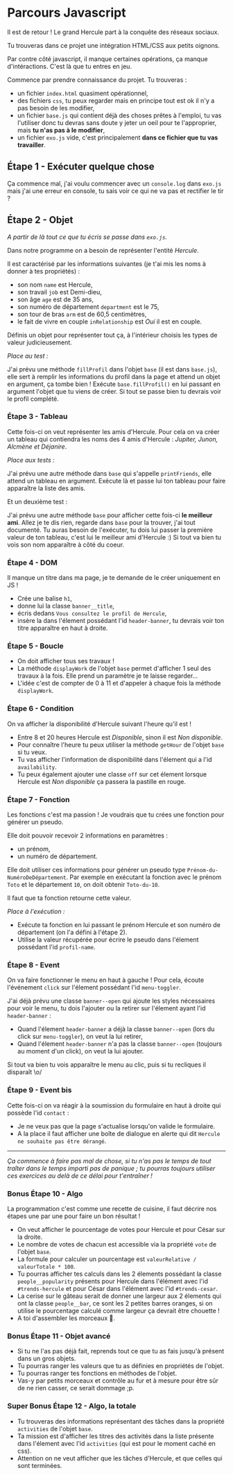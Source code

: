 # Parcours Javascript

Il est de retour ! Le grand Hercule part à la conquête des réseaux sociaux.

Tu trouveras dans ce projet une intégration HTML/CSS aux petits oignons.

Par contre côté javascript, il manque certaines opérations, ça manque d'intéractions. C'est là que tu entres en jeu.

Commence par prendre connaissance du projet. Tu trouveras :

- un fichier `index.html` quasiment opérationnel,
- des fichiers `css`, tu peux regarder mais en principe tout est ok il n'y a pas besoin de les modifier,
- un fichier `base.js` qui contient déjà des choses prêtes à l'emploi, tu vas l'utiliser donc tu devras sans doute y jeter un oeil pour te l'approprier, mais **tu n'as pas à le modifier**,
- un fichier `exo.js` vide, c'est principalement **dans ce fichier que tu vas travailler**.

## Étape 1 - Exécuter quelque chose

Ça commence mal, j'ai voulu commencer avec un `console.log` dans `exo.js` mais j'ai une erreur en console, tu sais voir ce qui ne va pas et rectifier le tir ?

## Étape 2 - Objet

_A partir de là tout ce que tu écris se passe dans `exo.js`._

Dans notre programme on a besoin de représenter l'entité _Hercule_.

Il est caractérisé par les informations suivantes (je t'ai mis les noms à donner à tes propriétés) :

- son nom `name` est Hercule,
- son travail `job` est Demi-dieu,
- son âge `age` est de 35 ans,
- son numéro de département `department` est le 75,
- son tour de bras `arm` est de 60,5 centimètres,
- le fait de vivre en couple `inRelationship` est _Oui_ il est en couple.

Définis un objet pour représenter tout ça, à l'intérieur choisis les types de valeur judicieusement.

_Place au test :_

J'ai prévu une méthode `fillProfil` dans l'objet `base` (il est dans `base.js`), elle sert à remplir les informations du profil dans la page et attend un objet en argument,  ça tombe bien ! Exécute `base.fillProfil()` en lui passant en argument l'objet que tu viens de créer. Si tout se passe bien tu devrais voir le profil complété.

### Étape 3 - Tableau

Cette fois-ci on veut représenter les amis d'Hercule.
Pour cela on va créer un tableau qui contiendra les noms des 4 amis d'Hercule : _Jupiter, Junon, Alcmène et Déjanire_.

_Place aux tests :_

J'ai prévu une autre méthode dans `base` qui s'appelle `printFriends`, elle attend un tableau en argument. Exécute là et passe lui ton tableau pour faire apparaître la liste des amis.

Et un deuxième test :

J'ai prévu une autre méthode `base` pour afficher cette fois-ci **le meilleur ami**. Allez je te dis rien, regarde dans `base` pour la trouver, j'ai tout documenté. Tu auras besoin de l'exécuter, tu dois lui passer la première valeur de ton tableau, c'est lui le meilleur ami d'Hercule :) Si tout va bien tu vois son nom apparaître à côté du coeur.

### Étape 4 - DOM

Il manque un titre dans ma page, je te demande de le créer uniquement en JS !

- Crée une balise `h1`,
- donne lui la classe `banner__title`,
- écris dedans `Vous consultez le profil de Hercule`,
- insère la dans l'élement possédant l'id `header-banner`, tu devrais voir ton titre apparaître en haut à droite.

### Étape 5 - Boucle

- On doit afficher tous ses travaux !
- La méthode `displayWork` de l'objet `base` permet d'afficher 1 seul des travaux à la fois. Elle prend un paramètre je te laisse regarder...
- L'idée c'est de compter de 0 à 11 et d'appeler à chaque fois la méthode `displayWork`.

### Étape 6 - Condition

On va afficher la disponibilité d'Hercule suivant l'heure qu'il est !

- Entre 8 et 20 heures Hercule est _Disponible_, sinon il est _Non disponible_.
- Pour connaître l'heure tu peux utiliser la méthode `getHour` de l'objet `base` si tu veux.
- Tu vas afficher l'information de disponibilité dans l'élement qui a l'id `availability`.
- Tu peux également ajouter une classe `off` sur cet élement lorsque Hercule est _Non disponible_ ça passera la pastille en rouge.

### Étape 7 - Fonction

Les fonctions c'est ma passion ! Je voudrais que tu crées une fonction pour générer un pseudo.

Elle doit pouvoir recevoir 2 informations en paramètres :

- un prénom,
- un numéro de département.

Elle doit utiliser ces informations pour générer un pseudo type `Prénom-du-NuméroDeDépartement`. Par exemple en exécutant la fonction avec le prénom `Toto` et le département `10`, on doit obtenir `Toto-du-10`.

Il faut que ta fonction retourne cette valeur.

_Place à l'exécution :_

- Exécute ta fonction en lui passant le prénom Hercule et son numéro de département (on l'a défini à l'étape 2).
- Utilise la valeur récupérée pour écrire le pseudo dans l'élement possédant l'id `profil-name`.

### Étape 8 - Event

On va faire fonctionner le menu en haut à gauche !
Pour cela, écoute l'événement `click` sur l'élement possédant l'id `menu-toggler`.

J'ai déjà prévu une classe `banner--open` qui ajoute les styles nécessaires pour voir le menu, tu dois l'ajouter ou la retirer sur l'élement ayant l'id `header-banner` :

- Quand l'élement `header-banner` a déjà la classe `banner--open` (lors du click sur `menu-toggler`), on veut la lui retirer,
- Quand l'élement `header-banner` n'a pas la classe `banner--open` (toujours au moment d'un click), on veut la lui ajouter.

Si tout va bien tu vois apparaître le menu au clic, puis si tu recliques il disparaît \\o/

### Étape 9 - Event bis

Cette fois-ci on va réagir à la soumission du formulaire en haut à droite qui possède l'id `contact` :

- Je ne veux pas que la page s'actualise lorsqu'on valide le formulaire.
- A la place il faut afficher une boîte de dialogue en alerte qui dit `Hercule ne souhaite pas être dérangé`.

---

_Ça commence à faire pas mal de chose, si tu n'as pas le temps de tout traîter dans le temps imparti pas de panique ; tu pourras toujours utiliser ces exercices au delà de ce délai pour t'entraîner !_

### Bonus Étape 10 - Algo

La programmation c'est comme une recette de cuisine, il faut décrire nos étapes une par une pour faire un bon résultat !

- On veut afficher le pourcentage de votes pour Hercule et pour César sur la droite.
- Le nombre de votes de chacun est accessible via la propriété `vote` de l'objet `base`.
- La formule pour calculer un pourcentage est `valeurRelative / valeurTotale * 100`.
- Tu pourras afficher tes calculs dans les 2 élements possédant la classe `people__popularity` présents pour Hercule dans l'élément avec l'id `#trends-hercule` et pour César dans l'élément avec l'id `#trends-cesar`.
- La cerise sur le gâteau serait de donner une largeur aux 2 élements qui ont la classe `people__bar`, ce sont les 2 petites barres oranges, si on utilise le pourcentage calculé comme largeur ça devrait être chouette !
- A toi d'assembler les morceaux :thinking:.

### Bonus Étape 11 - Objet avancé

- Si tu ne l'as pas déjà fait, reprends tout ce que tu as fais jusqu'à présent dans un gros objets.
- Tu pourras ranger les valeurs que tu as définies en propriétés de l'objet.
- Tu pourras ranger tes fonctions en méthodes de l'objet.
- Vas-y par petits morceaux et contrôle au fur et à mesure pour être sûr de ne rien casser, ce serait dommage ;p.

### Super Bonus Étape 12 - Algo, la totale

- Tu trouveras des informations représentant des tâches dans la propriété `activities` de l'objet `base`.
- Ta mission est d'afficher les titres des activités dans la liste présente dans l'élement avec l'id `activities` (qui est pour le moment caché en css).
- Attention on ne veut afficher que les tâches d'Hercule, et que celles qui sont terminées.
